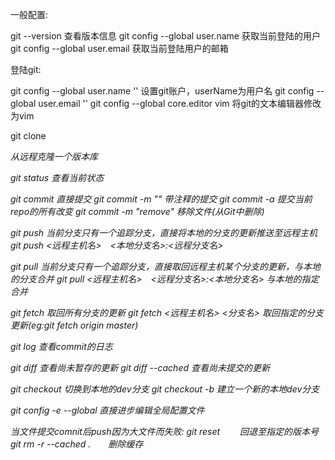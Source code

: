 一般配置:

git --version       查看版本信息
git config --global user.name       获取当前登陆的用户
git config --global user.email      获取当前登陆用户的邮箱


登陆git:

git config --global user.name '<userName>'      设置git账户，userName为用户名
git config --global user.email '<userEmail>'
git config --global core.editor vim     将git的文本编辑器修改为vim

git clone <address>     从远程克隆一个版本库

git status      查看当前状态

git commit      直接提交
git commit -m "<message>"       带注释的提交
git commit -a       提交当前repo的所有改变
git commit -m "remove"      移除文件(从Git中删除)


git push        当前分支只有一个追踪分支，直接将本地的分支的更新推送至远程主机
git push <远程主机名>　<本地分支名>:<远程分支名>        

git pull        当前分支只有一个追踪分支，直接取回远程主机某个分支的更新，与本地的分支合并
git pull <远程主机名>　<远程分支名>:<本地分支名>        与本地的指定合并

git fetch       取回所有分支的更新
git fetch <远程主机名> <分支名>     取回指定的分支更新(eg:git fetch origin master)

git log     查看commit的日志

git diff        查看尚未暂存的更新
git diff --cached       查看尚未提交的更新

git checkout <dev>      切换到本地的dev分支
git checkout -b <dev>       建立一个新的本地dev分支

git config -e --global      直接进步编辑全局配置文件

当文件提交comnit后push因为大文件而失败:
git reset <id>　　回退至指定的版本号
git rm -r --cached .　　删除缓存
